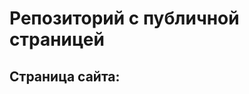 # Репозиторий с публичной страницей
## Страница сайта:
<!--Здесь будет ссылка на публичную страницу--> 